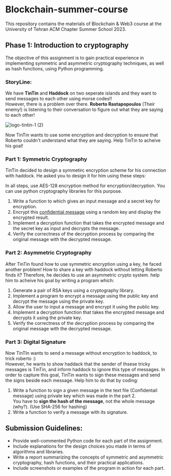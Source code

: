 # Blockchain-summer-course
This repository contains the materials of Blockchain &amp; Web3 course at the University of Tehran ACM Chapter Summer School 2023.

## Phase 1: Introduction to cryptography
The objective of this assignment is to gain practical experience in implementing symmetric and asymmetric cryptography techniques, as well as hash functions, using Python programming.      
     
### StoryLine:
We have **TinTin** and **Haddock** on two seperate islands and they want to send messages to each other using morse codes!!   
However, there is a problem over there. **Roberto Rastapopoulos** (Their enemy!) is listening to their conversation to figure out what they are saying to each other!

![logo-tintin-1 (2)](https://github.com/UT-ACM-Student-Chapter/Blockchain-summer-course/assets/88896798/17b925b5-5fdf-4992-a927-2109663e1180)

Now TinTin wants to use some encryption and decryption to ensure that Roberto couldn't understand what they are saying. Help TinTin to acheive his goal! 


### Part 1: Symmetric Cryptography
TinTin decided to design a symmetirc encryption scheme for his connection with haddock. He asked you to design it for him using these steps:     

In all steps, use AES-128 encryption method for encryption/decryption. You can use python cryptography libraries for this purpose.    
1. Write a function to which gives an input message and a secret key for encryption.     
2. Encrypt this [confidential message](https://github.com/UT-ACM-Student-Chapter/Blockchain-summer-course/blob/main/CA1/Confidential-Message.txt) using a random key and display the encrypted result.     
3. Implement a decryption function that takes the encrypted message and the secret key as input and decrypts the message.     
4. Verify the correctness of the decryption process by comparing the original message with the decrypted message.


### Part 2: Asymmetric Cryptography
After TinTin found how to use symmetric encryption using a key, he faced another problem! How to share a key with haddock without letting Roberto finds it? Therefore, he decides to use an asymmetric crypto system. help him to acheive his goal by writing a program which:   

1. Generate a pair of RSA keys using a cryptography library.
2. Implement a program to encrypt a message using the public key and decrypt the message using the private key.
3. Allow the user to input a message and encrypt it using the public key.
4. Implement a decryption function that takes the encrypted message and decrypts it using the private key.
5. Verify the correctness of the decryption process by comparing the original message with the decrypted message.

### Part 3: Digital Signature
Now TinTIn wants to send a message without encryption to haddock, to trick roberto :)    
However, he wants to show haddack that the sender of thsese tricky messages is TinTin, and inform haddock to ignore this type of messages. In order to capture this goal, TinTin wants to sign these messages and send the signs beside each message. Help him to do that by coding:     

1. Write a function to sign a given message in the text file (Confidentail message) using private key which was made in the part 2.     
   You have to **sign the hash of the message**, not the whole message (why?). (Use SHA-256 for hashing)
2. Write a function to verify a message with its signature.


## Submission Guidelines:
- Provide well-commented Python code for each part of the assignment.
- Include explanations for the design choices you made in terms of algorithms and libraries.
- Write a report summarizing the concepts of symmetric and asymmetric cryptography, hash functions, and their practical applications.
- Include screenshots or examples of the program in action for each part.
